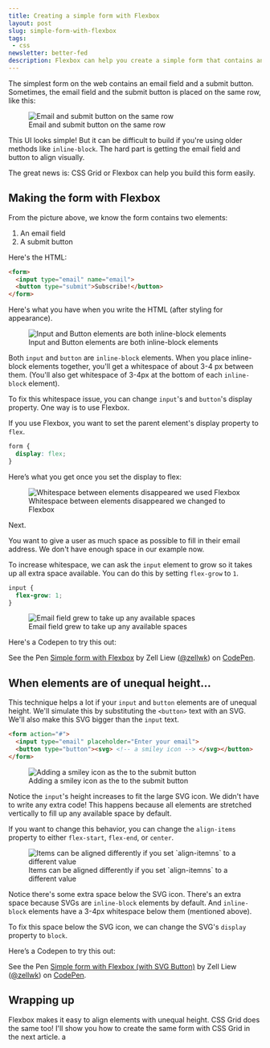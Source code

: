 ```yaml
---
title: Creating a simple form with Flexbox
layout: post
slug: simple-form-with-flexbox
tags:
 - css
newsletter: better-fed
description: Flexbox can help you create a simple form that contains an email and a submit button easily. I'll show you how in this article.
---
```


The simplest form on the web contains an email field and a submit button. Sometimes, the email field and the submit button is placed on the same row, like this:

<figure><img src="/images/2018/simple-form-flexbox/form.png" alt="Email and submit button on the same row">
  <figcaption aria-hidden>Email and submit button on the same row</figcaption>
</figure>

This UI looks simple! But it can be difficult to build if you're using older methods like `inline-block`. The hard part is getting the email field and button to align visually.

The great news is: CSS Grid or Flexbox can help you build this form easily.

<!-- more -->

<div class="jsCkClone" data-should-not-clone></div>

## Making the form with Flexbox

From the picture above, we know the form contains two elements:

1. An email field
2. A submit button

Here's the HTML:

```html
<form>
  <input type="email" name="email">
  <button type="submit">Subscribe!</button>
</form>
```

Here's what you have when you write the HTML (after styling for appearance).

<figure><img src="/images/2018/simple-form-flexbox/before.png" alt="Input and Button elements are both inline-block elements">
  <figcaption>Input and Button elements are both inline-block elements</figcaption>
</figure>

Both `input` and `button` are `inline-block` elements. When you place inline-block elements together, you'll get a whitespace of about 3-4 px between them. (You'll also get whitespace of 3-4px at the bottom of each `inline-block` element).

To fix this whitespace issue, you can change `input`'s and `button`'s display property. One way is to use Flexbox.

If you use Flexbox, you want to set the parent element's display property to `flex`.

```css
form {
  display: flex;
}
```

Here’s what you get once you set the display to flex:

<figure><img src="/images/2018/simple-form-flexbox/flexboxed.png" alt="Whitespace between elements disappeared we used Flexbox">
  <figcaption>Whitespace between elements disappeared we changed to Flexbox</figcaption>
</figure>

Next.

You want to give a user as much space as possible to fill in their email address. We don't have enough space in our example now.

To increase whitespace, we can ask the `input` element to grow so it takes up all extra space available. You can do this by setting `flex-grow` to `1`.

```css
input {
  flex-grow: 1;
}
```

<figure><img src="/images/2018/simple-form-flexbox/form.png" alt="Email field grew to take up any available spaces">
  <figcaption aria-hidden>Email field grew to take up any available spaces</figcaption>
</figure>

Here's a Codepen to try this out:

<p data-height="300" data-theme-id="7929" data-slug-hash="aaQerX" data-default-tab="result" data-user="zellwk" data-pen-title="Simple form with Flexbox" class="codepen">See the Pen <a href="https://codepen.io/zellwk/pen/aaQerX/">Simple form with Flexbox</a> by Zell Liew (<a href="https://codepen.io/zellwk">@zellwk</a>) on <a href="https://codepen.io">CodePen</a>.</p>
<script async src="https://static.codepen.io/assets/embed/ei.js"></script>

## When elements are of unequal height...

This technique helps a lot if your `input` and `button` elements are of unequal height. We'll simulate this by substituting the `<button>` text with an SVG. We'll also make this SVG bigger than the `input` text.

```html
<form action="#">
  <input type="email" placeholder="Enter your email">
  <button type="button"><svg> <!-- a smiley icon --> </svg></button>
</form>
```

<figure><img src="/images/2018/simple-form-flexbox/smiley.png" alt="Adding a smiley icon as the to the submit button">
  <figcaption>Adding a smiley icon as the to the submit button</figcaption>
</figure>

Notice the `input`'s height increases to fit the large SVG icon. We didn't have to write any extra code! This happens because all elements are stretched vertically to fill up any available space by default.

If you want to change this behavior, you can change the `align-items` property to either `flex-start`, `flex-end`, or `center`.

<figure><img src="/images/2018/simple-form-flexbox/align-items.png" alt="Items can be aligned differently if you set `align-itemns` to a different value">
  <figcaption aria-hidden>Items can be aligned differently if you set `align-itemns` to a different value</figcaption>
</figure>

Notice there's some extra space below the SVG icon. There's an extra space because SVGs are `inline-block` elements by default. And `inline-block` elements have a 3-4px whitespace below them (mentioned above).

To fix this space below the SVG icon, we can change the SVG's `display` property to `block`.

Here’s a Codepen to try this out:

<p data-height="300" data-theme-id="7929" data-slug-hash="JawPwX" data-default-tab="result" data-user="zellwk" data-pen-title="Simple form with Flexbox (with SVG Button)" class="codepen">See the Pen <a href="https://codepen.io/zellwk/pen/JawPwX/">Simple form with Flexbox (with SVG Button)</a> by Zell Liew (<a href="https://codepen.io/zellwk">@zellwk</a>) on <a href="https://codepen.io">CodePen</a>.</p>
<script async src="https://static.codepen.io/assets/embed/ei.js"></script>

## Wrapping up

Flexbox makes it easy to align elements with unequal height. CSS Grid does the same too! I'll show you how to create the same form with CSS Grid in the next article. a
